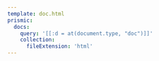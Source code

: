 ```yaml
---
template: doc.html
prismic:
  docs:
    query: '[[:d = at(document.type, "doc")]]'
    collection:
      fileExtension: 'html'
---
```

